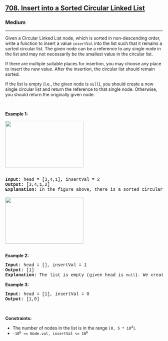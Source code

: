 <h2><a href="https://leetcode.com/problems/insert-into-a-sorted-circular-linked-list/">708. Insert into a Sorted Circular Linked List</a></h2><h3>Medium</h3><hr><div><p>Given a Circular Linked List node, which is sorted in non-descending order, write a function to insert a value <code style="font-family: monospace, Bangla896, sans-serif;">insertVal</code> into the list such that it remains a sorted circular list. The given node can be a reference to any single node in the list and may not necessarily be the smallest value in the circular list.</p>

<p>If there are multiple suitable places for insertion, you may choose any place to insert the new value. After the insertion, the circular list should remain sorted.</p>

<p>If the list is empty (i.e., the given node is <code style="font-family: monospace, Bangla896, sans-serif;">null</code>), you should create a new single circular list and return the reference to that single node. Otherwise, you should return the originally given node.</p>

<p>&nbsp;</p>
<p><strong>Example 1:</strong></p>
<img alt="" src="https://assets.leetcode.com/uploads/2019/01/19/example_1_before_65p.jpg" style="width: 250px; height: 149px;"><br>
&nbsp;
<pre style="font-family: SFMono-Regular, Consolas, &quot;Liberation Mono&quot;, Menlo, Courier, monospace, Bangla896, sans-serif;"><strong>Input:</strong> head = [3,4,1], insertVal = 2
<strong>Output:</strong> [3,4,1,2]
<strong>Explanation:</strong> In the figure above, there is a sorted circular list of three elements. You are given a reference to the node with value 3, and we need to insert 2 into the list. The new node should be inserted between node 1 and node 3. After the insertion, the list should look like this, and we should still return node 3.

<img alt="" src="https://assets.leetcode.com/uploads/2019/01/19/example_1_after_65p.jpg" style="width: 250px; height: 149px;">

</pre>

<p><strong>Example 2:</strong></p>

<pre style="font-family: SFMono-Regular, Consolas, &quot;Liberation Mono&quot;, Menlo, Courier, monospace, Bangla896, sans-serif;"><strong>Input:</strong> head = [], insertVal = 1
<strong>Output:</strong> [1]
<strong>Explanation:</strong> The list is empty (given head is&nbsp;<code style="font-family: SFMono-Regular, Consolas, &quot;Liberation Mono&quot;, Menlo, Courier, monospace, Bangla896, sans-serif;">null</code>). We create a new single circular list and return the reference to that single node.
</pre>

<p><strong>Example 3:</strong></p>

<pre style="font-family: SFMono-Regular, Consolas, &quot;Liberation Mono&quot;, Menlo, Courier, monospace, Bangla896, sans-serif;"><strong>Input:</strong> head = [1], insertVal = 0
<strong>Output:</strong> [1,0]
</pre>

<p>&nbsp;</p>
<p><strong>Constraints:</strong></p>

<ul>
	<li>The number of nodes in the list is in the range <code style="font-family: monospace, Bangla896, sans-serif;">[0, 5 * 10<sup>4</sup>]</code>.</li>
	<li><code style="font-family: monospace, Bangla896, sans-serif;">-10<sup>6</sup> &lt;= Node.val, insertVal &lt;= 10<sup>6</sup></code></li>
</ul>
</div>